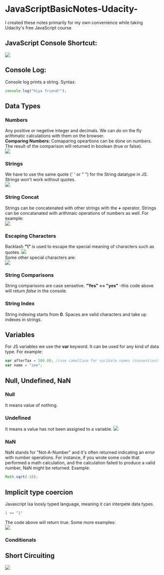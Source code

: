 # JavaScriptBasicNotes-Udacity-
I created these notes primarily for my own convenience while taking Udacity's free JavaScript course

## JavaScript Console Shortcut: </br>
![](Images/consoleIntro.JPG)

## Console Log:
Console log prints a string. Syntax:
````javascript
console.log("hiya friend!");
````

## Data Types
### Numbers 
Any positive or negetive integer and decimals. We can do on the fly arithmatic calculations with them on the browser. </br>
**Comparing Numbers:** Comaparing opeartions can be done on numbers. The result of the comparison will returned in boolean (true or false).</br>
![](Images/compareNumbers.JPG)

### Strings
We have to use the same quote (' ' or " ") for the String datatype in JS. Strings won't work without quotes. </br>
![](Images/strings.JPG)

### String Concat
Strings can be concatenated with other strings with the **+** operator. Strings can be concatanated with arithmaic operations of numbers as well. For example: </br>
![](Images/stringConcat.JPG)

### Escaping Characters
Backlash **"\\"** is used to escape the special meaning of characters such as quotes. 
![](Images/escChar.JPG) </br>
Some other special characters are: </br>
![](Images/espChar.JPG)

### String Comparisons
String comparisons are case sensetive. **"Yes" == "yes"** -this code above will return _false_ in the console.


### String Index
String indexing starts from **0**. Spaces are valid characters and take up indexes in strings.

## Variables
For JS variables we use the **var** keyword. It can be used for any kind of data type. For example: </br>
````javascript
var afterTax = 500.00; //use camelCase for varibale names (convention) </br>
var name = "zoe";
````
## Null, Undefined, NaN
### Null
It means value of nothing.
### Undefined
It means a value has not been assigned to a variable.
![](Images/null-un-NaN.JPG)
### NaN
NaN stands for "Not-A-Number" and it's often returned indicating an error with number operations. For instance, if you wrote some code that performed a math calculation, and the calculation failed to produce a valid number, NaN might be returned. Example:
````javascript
Math.sqrt(-10);
````
## Implicit type coercion
Javascript isa loosly typed language, meaning it can interpete data types.
````javascript
1 == "1" 
```` 
The code above will return true. Some more examples: </br>
![](Images/impcoe.JPG)

### Conditionals
## Short Circuiting
![](Images/ShortCircuiting.JPG)





